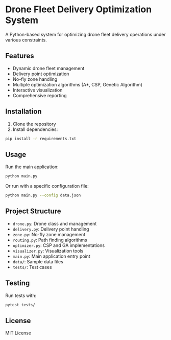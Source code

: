 # Drone Fleet Delivery Optimization System

A Python-based system for optimizing drone fleet delivery operations under various constraints.

## Features

- Dynamic drone fleet management
- Delivery point optimization
- No-fly zone handling
- Multiple optimization algorithms (A*, CSP, Genetic Algorithm)
- Interactive visualization
- Comprehensive reporting

## Installation

1. Clone the repository
2. Install dependencies:
```bash
pip install -r requirements.txt
```

## Usage

Run the main application:
```bash
python main.py
```

Or run with a specific configuration file:
```bash
python main.py --config data.json
```

## Project Structure

- `drone.py`: Drone class and management
- `delivery.py`: Delivery point handling
- `zone.py`: No-fly zone management
- `routing.py`: Path finding algorithms
- `optimizer.py`: CSP and GA implementations
- `visualizer.py`: Visualization tools
- `main.py`: Main application entry point
- `data/`: Sample data files
- `tests/`: Test cases

## Testing

Run tests with:
```bash
pytest tests/
```

## License

MIT License 